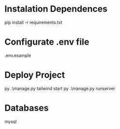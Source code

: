 # Instalation Dependences
pip install -r requirements.txt

# Configurate .env file
.env.example

# Deploy Project
py .\manage.py tailwind start
py .\manage.py runserver

# Databases
mysql